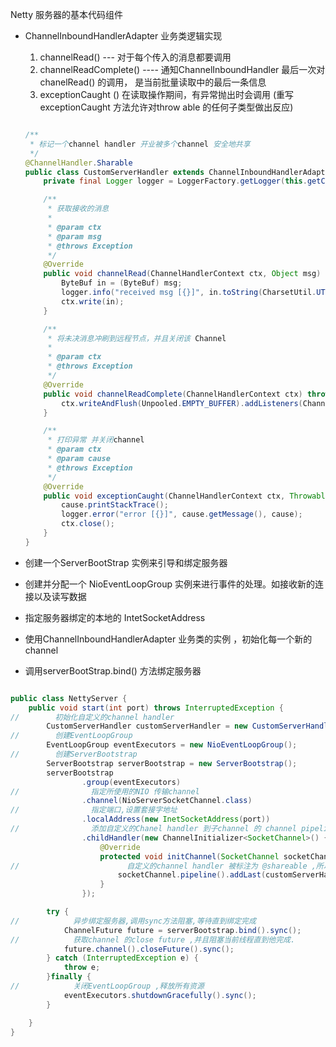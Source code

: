 

Netty 服务器的基本代码组件

- ChannelInboundHandlerAdapter 业务类逻辑实现
  1. channelRead()  --- 对于每个传入的消息都要调用
  2. channelReadComplete() ---- 通知ChannelInboundHandler 最后一次对chanelRead() 的调用， 是当前批量读取中的最后一条信息
  3. exceptionCaught ()  在读取操作期间，有异常抛出时会调用 (重写exceptionCaught 方法允许对throw able 的任何子类型做出反应)
  
  [^如果不捕获异常会发生什么]: 每个channel 都拥有一个与之关联的channel pipeline ，其持有一个channel handler 的实例链，在默认情况下，channel handler 会把对他的方法的调用转发给链中的下一个channel handler 。因此，如果exceptionCaught 方法没有被该链中的某处实现，那么所接收的异常浆会被传递到channel pipeline 的尾端并被记录。为此，程序应该提供至少一个实现了exceptionCaught 方法的channel handler 。
  
  
  
  ```java
  
  /**
   * 标记一个channel handler 开业被多个channel 安全地共享
   */
  @ChannelHandler.Sharable
  public class CustomServerHandler extends ChannelInboundHandlerAdapter {
      private final Logger logger = LoggerFactory.getLogger(this.getClass());
  
      /**
       * 获取接收的消息
       *
       * @param ctx
       * @param msg
       * @throws Exception
       */
      @Override
      public void channelRead(ChannelHandlerContext ctx, Object msg) throws Exception {
          ByteBuf in = (ByteBuf) msg;
          logger.info("received msg [{}]", in.toString(CharsetUtil.UTF_8));
          ctx.write(in);
      }
  
      /**
       * 将未决消息冲刷到远程节点，并且关闭该 Channel
       *
       * @param ctx
       * @throws Exception
       */
      @Override
      public void channelReadComplete(ChannelHandlerContext ctx) throws Exception {
          ctx.writeAndFlush(Unpooled.EMPTY_BUFFER).addListeners(ChannelFutureListener.CLOSE);
      }
  
      /**
       * 打印异常 并关闭channel
       * @param ctx
       * @param cause
       * @throws Exception
       */
      @Override
      public void exceptionCaught(ChannelHandlerContext ctx, Throwable cause) throws Exception {
          cause.printStackTrace();
          logger.error("error [{}]", cause.getMessage(), cause);
          ctx.close();
      }
  }
  ```
  
- 创建一个ServerBootStrap 实例来引导和绑定服务器

- 创建并分配一个 NioEventLoopGroup 实例来进行事件的处理。如接收新的连接以及读写数据

- 指定服务器绑定的本地的 IntetSocketAddress

- 使用ChannelInboundHandlerAdapter 业务类的实例 ，初始化每一个新的channel

- 调用serverBootStrap.bind() 方法绑定服务器

```java

public class NettyServer {
    public void start(int port) throws InterruptedException {
//        初始化自定义的channel handler
        CustomServerHandler customServerHandler = new CustomServerHandler();
//        创建EventLoopGroup
        EventLoopGroup eventExecutors = new NioEventLoopGroup();
//        创建ServerBootstrap
        ServerBootstrap serverBootstrap = new ServerBootstrap();
        serverBootstrap
                .group(eventExecutors)
//                指定所使用的NIO 传输channel
                .channel(NioServerSocketChannel.class)
//                指定端口,设置套接字地址
                .localAddress(new InetSocketAddress(port))
//                添加自定义的Chanel handler 到子channel 的 channel pipeline .
                .childHandler(new ChannelInitializer<SocketChannel>() {
                    @Override
                    protected void initChannel(SocketChannel socketChannel) throws Exception {
//                        自定义的channel handler 被标注为 @shareable ,所以所有的客户端连接,都会使用同一个Custom Channel Handler
                        socketChannel.pipeline().addLast(customServerHandler);
                    }
                });

        try {
//            异步绑定服务器,调用sync方法阻塞,等待直到绑定完成
            ChannelFuture future = serverBootstrap.bind().sync();
//            获取channel 的close future ,并且阻塞当前线程直到他完成.
            future.channel().closeFuture().sync();
        } catch (InterruptedException e) {
            throw e;
        }finally {
//            关闭EventLoopGroup ,释放所有资源
            eventExecutors.shutdownGracefully().sync();
        }

    }
}
```

